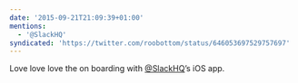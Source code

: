 ```yaml
---
date: '2015-09-21T21:09:39+01:00'
mentions:
  - '@SlackHQ'
syndicated: 'https://twitter.com/roobottom/status/646053697529757697'
---
```

Love love love the on boarding with [@SlackHQ](https://twitter.com/@SlackHQ)’s iOS app.
